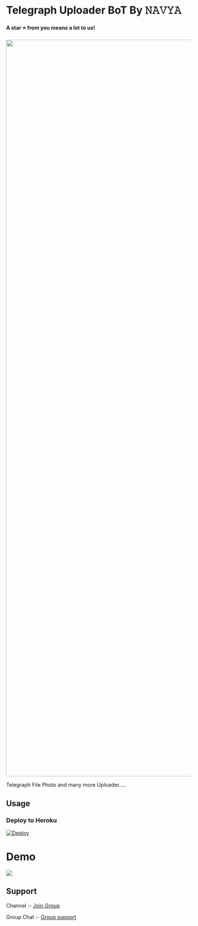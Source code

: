 # Telegraph Uploader BoT By 𝙽𝙰𝚅𝚈𝙰


#### A star ⭐ from you means a lot to us!

<p align="center"><a href="https://www.github.com/lgcyalex"><img src="https://telegra.ph/file/5dc8f5c53fb0c39ed983c.jpg" width="2000"></a></p>

Telegraph  File Photo and many more Uploader.....


## Usage

### Deploy to Heroku

[![Deploy](https://www.herokucdn.com/deploy/button.svg)](https://heroku.com/deploy?template=https://github.com/NAVYA-DEVELOPER/Telegraph-Uploader)


# Demo 
<a href="https://t.me/NAVYaTG_BoT"><img src="https://img.shields.io/badge/Telegraph Uploader Rex Bot-2cb6e0?style=for-the-badge&logo=telegram&logoColor=white"></a>



## Support

Channel :- [Join Group](https://t.me/NavyaSupport)

Group Chat :- [Group support](https://t.me/TheNavya)








